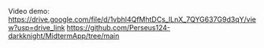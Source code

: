 Video demo: https://drive.google.com/file/d/1vbhl4QfMhtDCs_lLnX_7QYG637G9d3qY/view?usp=drive_link
https://github.com/Perseus124-darkknight/MidtermApp/tree/main
